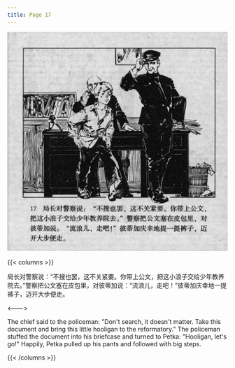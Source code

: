 ```yaml
---
title: Page 17
---
```


![biao page](./../../images/biao/seifert0726_biao_0021_017.jpg)

{{< columns >}}

局长对警察说：“不搜也罢，这不关紧要。你带上公文，把这小浪子交给少年教养院去。”警察把公文塞在皮包里，对彼蒂加说：“流浪儿，走吧！”彼蒂加庆幸地一提裤子，迈开大步便走。

<--->

The chief said to the policeman: "Don't search, it doesn\'t matter. Take this document and bring this little hooligan to the reformatory." The policeman stuffed the document into his briefcase and turned to Petka: "Hooligan, let\'s go!" Happily, Petka pulled up his pants and followed with big steps.

{{< /columns >}}
